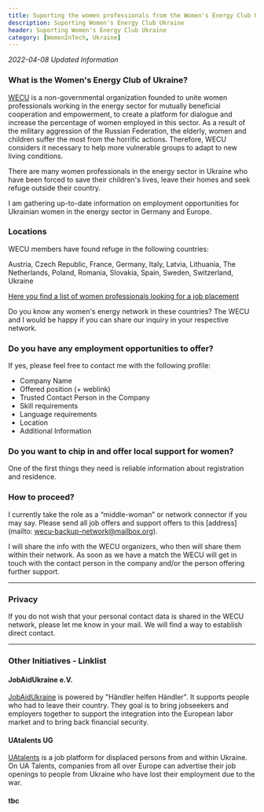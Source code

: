 ```yaml
---
title: Suporting the women professionals from the Women's Energy Club Ukraine 
description: Suporting Women's Energy Club Ukraine
header: Suporting Women's Energy Club Ukraine
category: [WomenInTech, Ukraine] 
---
```


_2022-04-08 Updated Information_

### What is the Women's Energy Club of Ukraine?
[WECU](http://www.wecu.com.ua/en/) is a non-governmental organization founded to unite women professionals working in the energy sector for mutually beneficial cooperation and empowerment, to create a platform for dialogue and increase the percentage of women employed in this sector.
As a result of the military aggression of the Russian Federation, the elderly, women and children suffer the most from the horrific actions. Therefore, WECU considers it necessary to help more vulnerable groups to adapt to new living conditions.

There are many women professionals in the energy sector in Ukraine who have been forced to save their children's lives, leave their homes and seek refuge outside their country. 

I am gathering up-to-date information on employment opportunities for Ukrainian women in the energy sector in Germany and Europe. 

### Locations
WECU members have found refuge in the following countries:

Austria, Czech Republic, France, Germany, Italy, Latvia, Lithuania, The Netherlands, Poland, Romania, Slovakia, Spain, Sweden, Switzerland, Ukraine 

[Here you find a list of women professionals looking for a job placement](https://docs.google.com/spreadsheets/d/1sIX-FphUY94Wd7rJeY0DXj1J1yqyFgld0V1xg6jHqz4/edit?usp=sharing)

Do you know any women's energy network in these countries? The WECU and I would be happy if you can share our inquiry in your respective network. 

### Do you have any employment opportunities to offer?  
If yes, please feel free to contact me with the following profile:

- Company Name
- Offered position (+ weblink)
- Trusted Contact Person in the Company
- Skill requirements
- Language requirements
- Location
- Additional Information

### Do you want to chip in and offer local support for women? 
One of the first things they need is reliable information about registration and residence. 

### How to proceed?
I currently take the role as a “middle-woman” or network connector if you may say. Please send all job offers and support offers to this [address](mailto:
wecu-backup-network@mailbox.org).


I will share the info with the WECU organizers, who then will share them within their network. As soon as we have a match the WECU will get in touch with the contact person in the company and/or the person offering further support.

---

### Privacy
If you do not wish that your personal contact data is shared in the WECU network, please let me know in your mail. We will find a way to establish direct contact.

---
### Other Initiatives - Linklist

#### JobAidUkraine e.V.
[JobAidUkraine](https://www.jobaidukraine.com/uk) is powered by "Händler helfen Händler". It supports people who had to leave their country. They goal is to bring jobseekers and employers together to support the integration into the European labor market and to bring back financial security.

#### UAtalents UG
[UAtalents](https://www.uatalents.com/about) is a job platform for displaced persons from and within Ukraine. On UA Talents, companies from all over Europe can advertise their job openings to people from Ukraine who have lost their employment due to the war.

#### tbc
